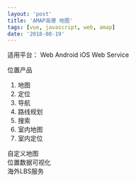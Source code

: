 ```yaml
---
layout: 'post'
title: 'AMAP高德 地图'
tags: [vue, javascript, web, amap]
date: '2018-08-19'
---
```


适用平台： Web Android iOS Web Service

位置产品

1. 地图
2. 定位
3. 导航
4. 路线规划
5. 搜索
6. 室内地图
7. 室内定位

自定义地图  
位置数据可视化  
海外LBS服务
